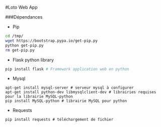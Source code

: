 #Loto Web App

###Dépendances

* Pip 

```bash
cd /tmp/
wget https://bootstrap.pypa.io/get-pip.py
python get-pip.py
rm get-pip.py
```
* Flask python library

```bash
pip install flask # Framework application web en python
```

* Mysql
```
apt-get install mysql-server # serveur mysql à configurer
apt-get install python-dev libmysqlclient-dev # librairies requises pour la librairie MySQL-python
pip install MySQL-python # librairie MySQL pour python
```

* Requests
```
pip install requests # téléchargement de fichier
```